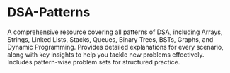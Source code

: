 # DSA-Patterns
A comprehensive resource covering all patterns of DSA, including Arrays, Strings, Linked Lists, Stacks, Queues, Binary Trees, BSTs, Graphs, and Dynamic Programming. Provides detailed explanations for every scenario, along with key insights to help you tackle new problems effectively. Includes pattern-wise problem sets for structured practice.
